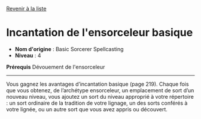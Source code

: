 [Revenir à la liste](list.md)

# Incantation de l'ensorceleur basique

 * **Nom d'origine** : Basic Sorcerer Spellcasting
 * **Niveau** : 4


<p><strong>Prérequis</strong> Dévouement de l'ensorceleur</p>
<hr>
<p>Vous gagnez les avantages d’incantation basique (page 219). Chaque fois que vous obtenez, de l’archétype ensorceleur, un emplacement de sort d’un nouveau niveau, vous ajoutez un sort du niveau approprié à votre répertoire : un sort ordinaire de la tradition de votre lignage, un des sorts conférés à votre lignée, ou un autre sort que vous avez appris ou découvert.</p>